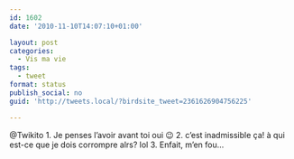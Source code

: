 ```yaml
---
id: 1602
date: '2010-11-10T14:07:10+01:00'

layout: post
categories:
  - Vis ma vie
tags:
  - tweet
format: status
publish_social: no
guid: 'http://tweets.local/?birdsite_tweet=2361626904756225'

---
```


@Twikito 1. Je penses l’avoir avant toi oui 😉 2. c’est inadmissible ça! à qui est-ce que je dois corrompre alrs? lol 3. Enfait, m’en fou…